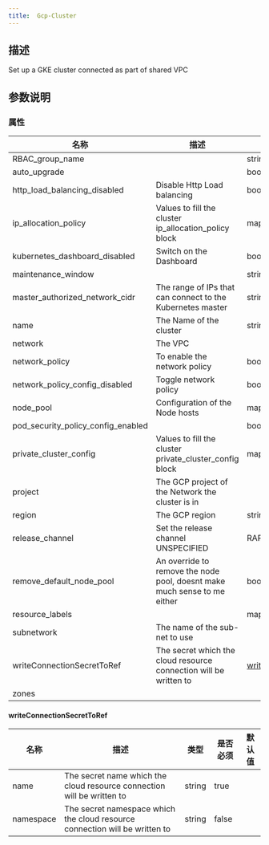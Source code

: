 ```yaml
---
title:  Gcp-Cluster
---
```


## 描述

Set up a GKE cluster connected as part of shared VPC

## 参数说明


### 属性

 名称 | 描述 | 类型 | 是否必须 | 默认值 
 ------------ | ------------- | ------------- | ------------- | ------------- 
 RBAC_group_name |  | string | false |  
 auto_upgrade |  | bool | false |  
 http_load_balancing_disabled | Disable Http Load balancing | bool | false |  
 ip_allocation_policy | Values to fill the cluster ip_allocation_policy block | map(any) | true |  
 kubernetes_dashboard_disabled | Switch on the Dashboard | bool | false |  
 maintenance_window |  | string | false |  
 master_authorized_network_cidr | The range of IPs that can connect to the Kubernetes master | string | true |  
 name | The Name of the cluster | string | true |  
 network | The VPC |  | true |  
 network_policy | To enable the network policy | bool | false |  
 network_policy_config_disabled | Toggle network policy | bool | false |  
 node_pool | Configuration of the Node hosts | map(any) | false |  
 pod_security_policy_config_enabled |  | bool | false |  
 private_cluster_config | Values to fill the cluster private_cluster_config block | map(any) | true |  
 project | The GCP project of the Network the cluster is in |  | true |  
 region | The GCP region | string | true |  
 release_channel | Set the release channel UNSPECIFIED|RAPID|REGULAR|STABLE | string | false |  
 remove_default_node_pool | An override to remove the node pool, doesnt make much sense to me either | bool | false |  
 resource_labels |  | map(any) | false |  
 subnetwork | The name of the sub-net to use |  | true |  
 writeConnectionSecretToRef | The secret which the cloud resource connection will be written to | [writeConnectionSecretToRef](#writeConnectionSecretToRef) | false |  
 zones |  |  | true |  


#### writeConnectionSecretToRef

 名称 | 描述 | 类型 | 是否必须 | 默认值 
 ------------ | ------------- | ------------- | ------------- | ------------- 
 name | The secret name which the cloud resource connection will be written to | string | true |  
 namespace | The secret namespace which the cloud resource connection will be written to | string | false |  
